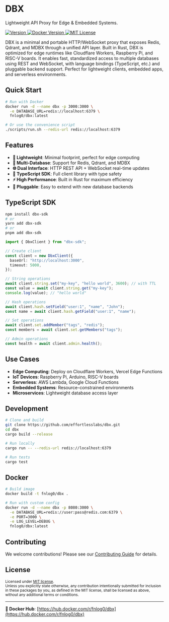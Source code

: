 # DBX

Lightweight API Proxy for Edge & Embedded Systems.

<p>
  <a href="https://www.npmjs.com/package/dbx-sdk">
    <picture>
      <source media="(prefers-color-scheme: dark)" srcset="https://img.shields.io/npm/v/dbx-sdk?colorA=21262d&colorB=21262d&style=flat">
      <img src="https://img.shields.io/npm/v/dbx-sdk?colorA=f6f8fa&colorB=f6f8fa&style=flat" alt="Version">
    </picture>
  </a>
  <a href="https://hub.docker.com/r/fnlog0/dbx">
    <picture>
      <source media="(prefers-color-scheme: dark)" srcset="https://img.shields.io/docker/v/fnlog0/dbx?colorA=21262d&colorB=21262d&style=flat">
      <img src="https://img.shields.io/docker/v/fnlog0/dbx?colorA=f6f8fa&colorB=f6f8fa&style=flat" alt="Docker Version">
    </picture>
  </a>
  <a href="LICENSE">
    <picture>
      <source media="(prefers-color-scheme: dark)" srcset="https://img.shields.io/badge/license-MIT-blue.svg?colorA=21262d&colorB=21262d&style=flat">
      <img src="https://img.shields.io/badge/license-MIT-blue.svg?colorA=f6f8fa&colorB=f6f8fa&style=flat" alt="MIT License">
    </picture>
  </a>
</p>

DBX is a minimal and portable HTTP/WebSocket proxy that exposes Redis, Qdrant, and MDBX through a unified API layer. Built in Rust, DBX is optimized for edge runtimes like Cloudflare Workers, Raspberry Pi, and RISC-V boards. It enables fast, standardized access to multiple databases using REST and WebSocket, with language bindings (TypeScript, etc.) and pluggable backend support. Perfect for lightweight clients, embedded apps, and serverless environments.

## Quick Start

```bash
# Run with Docker
docker run -d --name dbx -p 3000:3000 \
  -e DATABASE_URL=redis://localhost:6379 \
  fnlog0/dbx:latest

# Or use the convenience script
./scripts/run.sh --redis-url redis://localhost:6379
```

## Features

- **🚀 Lightweight**: Minimal footprint, perfect for edge computing
- **🔌 Multi-Database**: Support for Redis, Qdrant, and MDBX
- **🌐 Dual Interface**: HTTP REST API + WebSocket real-time updates
- **📱 TypeScript SDK**: Full client library with type safety
- **⚡ High Performance**: Built in Rust for maximum efficiency
- **🔧 Pluggable**: Easy to extend with new database backends

## TypeScript SDK

```bash
npm install dbx-sdk
# or
yarn add dbx-sdk
# or
pnpm add dbx-sdk
```

```typescript
import { DbxClient } from "dbx-sdk";

// Create client
const client = new DbxClient({
  baseUrl: "http://localhost:3000",
  timeout: 5000,
});

// String operations
await client.string.set("my-key", "hello world", 3600); // with TTL
const value = await client.string.get("my-key");
console.log(value); // "hello world"

// Hash operations
await client.hash.setField("user:1", "name", "John");
const name = await client.hash.getField("user:1", "name");

// Set operations
await client.set.addMember("tags", "redis");
const members = await client.set.getMembers("tags");

// Admin operations
const health = await client.admin.health();
```

## Use Cases

- **Edge Computing**: Deploy on Cloudflare Workers, Vercel Edge Functions
- **IoT Devices**: Raspberry Pi, Arduino, RISC-V boards
- **Serverless**: AWS Lambda, Google Cloud Functions
- **Embedded Systems**: Resource-constrained environments
- **Microservices**: Lightweight database access layer

## Development

```bash
# Clone and build
git clone https://github.com/effortlesslabs/dbx.git
cd dbx
cargo build --release

# Run locally
cargo run -- --redis-url redis://localhost:6379

# Run tests
cargo test
```

## Docker

```bash
# Build image
docker build -t fnlog0/dbx .

# Run with custom config
docker run -d --name dbx -p 8080:3000 \
  -e DATABASE_URL=redis://user:pass@redis.com:6379 \
  -e PORT=3000 \
  -e LOG_LEVEL=DEBUG \
  fnlog0/dbx:latest
```

## Contributing

We welcome contributions! Please see our [Contributing Guide](CONTRIBUTING.md) for details.

## License

<sup>
Licensed under <a href="LICENSE">MIT license</a>.
</sup>

<br>

<sub>
Unless you explicitly state otherwise, any contribution intentionally submitted
for inclusion in these packages by you, as defined in the MIT license, shall be
licensed as above, without any additional terms or conditions.
</sub>

---

**🔗 Docker Hub**: [https://hub.docker.com/r/fnlog0/dbx](https://hub.docker.com/r/fnlog0/dbx)
